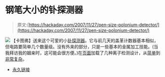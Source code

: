 # 钢笔大小的钋探测器

> 原文:[https://hackaday.com/2007/11/27/pen-size-polonium-detector/](https://hackaday.com/2007/11/27/pen-size-polonium-detector/)

![](../Images/58c34c5024db12cd7f004e2028ea612d.png)
【卡图弗】送来这个可爱的小[钋探测器](http://www.techlib.com/science/ion.html#PoloniumPen)。它与前几天的盖革计数器基本相似，但电路要简单几个数量级。没有外来的部分，只是一些基本的金属加工技能。(当我拜访我的姻亲时，这可能会很方便。)在[页面](http://www.techlib.com/science/ion.html)加载了几种离子检测设计，从[简单](http://www.techlib.com/science/ion.html#Even%20Simpler%20Version)到[非常复杂](http://www.techlib.com/science/ion.html#Better%20Version)。

*   [永久链接](http://www.techlib.com/science/ion.html#PoloniumPen)
